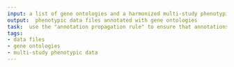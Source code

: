 ```yaml
---
input: a list of gene ontologies and a harmonized multi-study phenotypic data set
output:  phenotypic data files annotated with gene ontologies
task:  use the "annotation propagation rule" to ensure that annotations to ontology terms are "inherited" up
tags:
- data files
- gene ontologies
- multi-study phenotypic data
---
```

